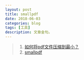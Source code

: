 ```yaml
---
layout: post
title: smallpdf
date: 2018-06-03
categories: blog
tags: [工具]
description: 文章金句。
---
```



>1. [如何将pdf文件压缩到最小？](https://www.zhihu.com/question/30522070)
>1. [smallpdf](https://link.zhihu.com/?target=https%3A//smallpdf.com/cn/about)
